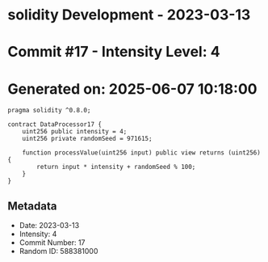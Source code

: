 ﻿# solidity Development - 2023-03-13
# Commit #17 - Intensity Level: 4
# Generated on: 2025-06-07 10:18:00
```solidity
pragma solidity ^0.8.0;

contract DataProcessor17 {
    uint256 public intensity = 4;
    uint256 private randomSeed = 971615;

    function processValue(uint256 input) public view returns (uint256) {
        return input * intensity + randomSeed % 100;
    }
}
```
## Metadata
- Date: 2023-03-13
- Intensity: 4
- Commit Number: 17
- Random ID: 588381000
